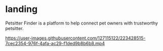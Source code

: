 # landing
Petsitter Finder is a platform to help connect pet owners with trustworthy petsitter.

https://user-images.githubusercontent.com/127115122/223428515-7cec2354-976f-4afa-ac29-f1ded9b8b6b8.mp4
